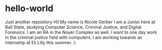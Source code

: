# hello-world
Just another repository 
Hi! My name is Nicole Gerber
I am a Junior here at Ball State, studying Computer Science, Criminal Justice, and Digital Forensics. 
I am an RA in the Noyer Complex as well. 
I want to one day work in the criminal justice field with computers.
I am working towards an internship at Eli Lilly this summer. (:
